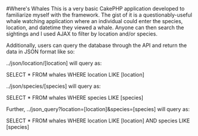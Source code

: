 #Where's Whales
This is a very basic CakePHP application developed to familiarize myself with the framework. The gist of it is a questionably-useful whale watching application where an individual could enter the species, location, and datetime they viewed a whale. Anyone can then search the sightings and I used AJAX to filter by location and/or species. 

Additionally, users can query the database through the API and return the data in JSON format like so:

../json/location/[location] will query as:

SELECT * FROM whales
WHERE location LIKE [location]

../json/species/[species] will query as:

SELECT * FROM whales
WHERE species LIKE [species]

Further,
../json_query?location=[location]&species=[species] will query as:

SELECT * FROM whales
WHERE location LIKE [location] AND species LIKE [species]
